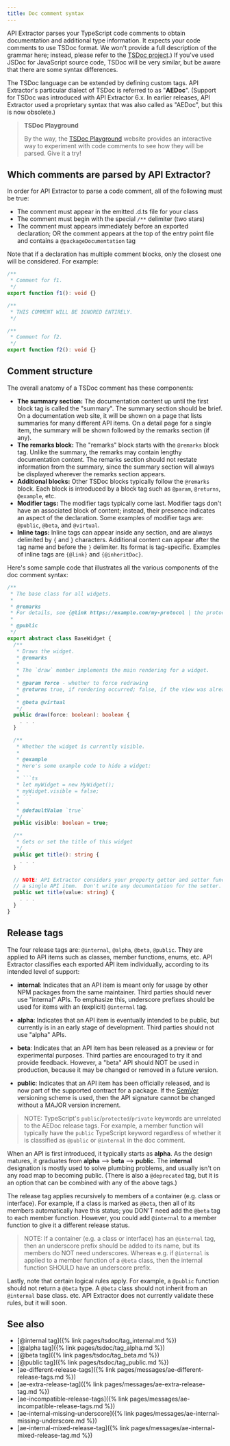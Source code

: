 ```yaml
---
title: Doc comment syntax
---
```


API Extractor parses your TypeScript code comments to obtain documentation and additional type information.
It expects your code comments to use TSDoc format. We won't provide a full description of the grammar here;
instead, please refer to the [TSDoc project](https://github.com/microsoft/tsdoc).) If you've used
JSDoc for JavaScript source code, TSDoc will be very similar, but be aware that there are some syntax differences.

The TSDoc language can be extended by defining custom tags. API Extractor's particular dialect of TSDoc is
referred to as "**AEDoc**". (Support for TSDoc was introduced with API Extractor 6.x. In earlier releases,
API Extractor used a proprietary syntax that was also called as "AEDoc", but this is now obsolete.)

> **TSDoc Playground**
>
> By the way, the [TSDoc Playground](https://microsoft.github.io/tsdoc/) website provides an
> interactive way to experiment with code comments to see how they will be parsed. Give it a try!

## Which comments are parsed by API Extractor?

In order for API Extractor to parse a code comment, all of the following must be true:

- The comment must appear in the emitted .d.ts file for your class
- The comment must begin with the special `/**` delimiter (two stars)
- The comment must appears immediately before an exported declaration; OR the comment appears at the top of the
  entry point file and contains a `@packageDocumentation` tag

Note that if a declaration has multiple comment blocks, only the closest one will be considered. For example:

```ts
/**
 * Comment for f1.
 */
export function f1(): void {}

/**
 * THIS COMMENT WILL BE IGNORED ENTIRELY.
 */

/**
 * Comment for f2.
 */
export function f2(): void {}
```

## Comment structure

The overall anatomy of a TSDoc comment has these components:

- **The summary section:** The documentation content up until the first block tag is called the "summary".
  The summary section should be brief. On a documentation web site, it will be shown on a page that lists summaries
  for many different API items. On a detail page for a single item, the summary will be shown followed by the
  remarks section (if any).
- **The remarks block:** The "remarks" block starts with the `@remarks` block tag. Unlike the summary, the remarks
  may contain lengthy documentation content. The remarks section should not restate information from the summary,
  since the summary section will always be displayed wherever the remarks section appears.
- **Additional blocks:** Other TSDoc blocks typically follow the `@remarks` block. Each block is introduced
  by a block tag such as `@param`, `@returns`, `@example`, etc.
- **Modifier tags:** The modifier tags typically come last. Modifier tags don't have an associated block of content;
  instead, their presence indicates an aspect of the declaration. Some examples of modifier tags are: `@public`,
  `@beta`, and `@virtual`.
- **Inline tags:** Inline tags can appear inside any section, and are always delimited by `{` and `}` characters.
  Additional content can appear after the tag name and before the `}` delimiter. Its format is tag-specific.
  Examples of inline tags are `{@link}` and `{@inheritDoc}`.

Here's some sample code that illustrates all the various components of the doc comment syntax:

````ts
/**
 * The base class for all widgets.
 *
 * @remarks
 * For details, see {@link https://example.com/my-protocol | the protocol spec}.
 *
 * @public
 */
export abstract class BaseWidget {
  /**
   * Draws the widget.
   * @remarks
   *
   * The `draw` member implements the main rendering for a widget.
   *
   * @param force - whether to force redrawing
   * @returns true, if rendering occurred; false, if the view was already up to date
   *
   * @beta @virtual
   */
  public draw(force: boolean): boolean {
    . . .
  }

  /**
   * Whether the widget is currently visible.
   *
   * @example
   * Here's some example code to hide a widget:
   *
   * ```ts
   * let myWidget = new MyWidget();
   * myWidget.visible = false;
   * ```
   *
   * @defaultValue `true`
   */
  public visible: boolean = true;

  /**
   * Gets or set the title of this widget
   */
  public get title(): string {
    . . .
  }

  // NOTE: API Extractor considers your property getter and setter functions to be
  // a single API item.  Don't write any documentation for the setter.
  public set title(value: string) {
    . . .
  }
}
````

## Release tags

The four release tags are: `@internal`, `@alpha`, `@beta`, `@public`. They are applied to API items such as
classes, member functions, enums, etc. API Extractor classifies each exported API item individually, according
to its intended level of support:

- **internal**: Indicates that an API item is meant only for usage by other NPM packages from the same maintainer.
  Third parties should never use "internal" APIs. To emphasize this, underscore prefixes should be used for items
  with an (explicit) `@internal` tag.

- **alpha**: Indicates that an API item is eventually intended to be public, but currently is in an early stage
  of development. Third parties should not use "alpha" APIs.

- **beta**: Indicates that an API item has been released as a preview or for experimental purposes. Third parties
  are encouraged to try it and provide feedback. However, a "beta" API should NOT be used in production, because
  it may be changed or removed in a future version.

- **public**: Indicates that an API item has been officially released, and is now part of the supported contract
  for a package. If the [SemVer](https://semver.org/) versioning scheme is used, then the API signature cannot
  be changed without a MAJOR version increment.

> NOTE: TypeScript's `public`/`protected`/`private` keywords are unrelated to the AEDoc release tags.
> For example, a member function will typically have the `public` TypeScript keyword regardless of whether
> it is classified as `@public` or `@internal` in the doc comment.

When an API is first introduced, it typically starts as **alpha**. As the design matures, it graduates
from **alpha** --> **beta** --> **public**. The **internal** designation is mostly used to solve plumbing problems,
and usually isn't on any road map to becoming public. (There is also a `@deprecated` tag, but it is an option
that can be combined with any of the above tags.)

The release tag applies recursively to members of a container (e.g. class or interface). For example, if a class
is marked as `@beta`, then all of its members automatically have this status; you DON'T need add the `@beta` tag to
each member function. However, you could add `@internal` to a member function to give it a different release status.

> NOTE: If a container (e.g. a class or interface) has an `@internal` tag, then an underscore prefix should be added
> to its name, but its members do NOT need underscores. Whereas e.g. if `@internal` is applied to a member function
> of a `@beta` class, then the internal function SHOULD have an underscore prefix.

Lastly, note that certain logical rules apply. For example, a `@public` function should not return a `@beta` type.
A `@beta` class should not inherit from an `@internal` base class. etc. API Extractor does not currently validate
these rules, but it will soon.

## See also

- [@internal tag]({% link pages/tsdoc/tag_internal.md %})
- [@alpha tag]({% link pages/tsdoc/tag_alpha.md %})
- [@beta tag]({% link pages/tsdoc/tag_beta.md %})
- [@public tag]({% link pages/tsdoc/tag_public.md %})
- [ae-different-release-tags]({% link pages/messages/ae-different-release-tags.md %})
- [ae-extra-release-tag]({% link pages/messages/ae-extra-release-tag.md %})
- [ae-incompatible-release-tags]({% link pages/messages/ae-incompatible-release-tags.md %})
- [ae-internal-missing-underscore]({% link pages/messages/ae-internal-missing-underscore.md %})
- [ae-internal-mixed-release-tag]({% link pages/messages/ae-internal-mixed-release-tag.md %})
